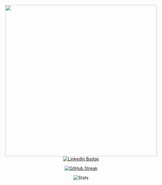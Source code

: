 <div id="header" align="center">
    <div>
        <img src="https://media.giphy.com/media/YtkBhVpYTySsqiP04V/giphy.gif" width="500"/>
    </div>
    <div id="badges">
        <a href="https://www.linkedin.com/in/lambdavector/">
            <img src="https://img.shields.io/badge/LinkedIn-blue?style=for-the-badge&logo=linkedin&logoColor=white" alt="LinkedIn Badge"/>
        </a>
    </div>

[![GitHub Streak](http://github-readme-streak-stats.herokuapp.com?user=pmatias&theme=blueberry_duo&hide_border=true)](https://git.io/streak-stats)
<!-- [![Top Langs](https://github-readme-stats.vercel.app/api/top-langs/?username=pmatias&show_icons=true&theme=dracula)](https://github.com/pmatias) -->
![Stats](https://github-readme-stats.vercel.app/api?username=pmatias&show_icons=true&theme=tokyonight&hide_border=1&count_private=1&hide_title=1)


<img src="https://komarev.com/ghpvc/?username=pmatias&style=flat-square&color=blue" alt=""/>
</div>

